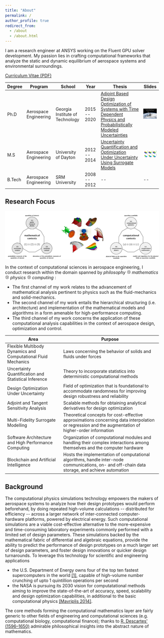 ```yaml
---
title: "About"
permalink: /
author_profile: true
redirect_from: 
  - /about
  - /about.html
---
```


I am a research engineer at ANSYS working on the Fluent GPU solver development. My passion lies in crafting computational frameworks that analyze the static and dynamic equilibrium of aerospace systems and environmental surroundings.

[Curriculum Vitae (PDF)](../files/KomahanBoopathyCV.pdf)

| Degree | Program | School | Year | Thesis | Slides
|---|---|---|---|---|---|
| Ph.D | Aerospace Engineering | Georgia Institute of Technology | 2015 -- 2020 | [Adjoint Based Design Optimization of Systems with Time Dependent Physics and Probabilistically Modeled Uncertainties](http://hdl.handle.net/1853/63658) | <a href="../files/publications/komahan-boopathy-phd-defense.pdf"><img src="../files/phd-defense-slides-cover.png" alt="Slides Cover" style="width:100px;"></a>  |
| M.S  | Aerospace Engineering | University of Dayton | 2012 -- 2014 | [Uncertainty Quantification and Optimization Under Uncertainty Using Surrogate Models](http://rave.ohiolink.edu/etdc/view?acc_num=dayton1398302731) |  <a href="../files/publications/komahan-boopathy-masters-defense.pdf"><img src="../files/masters-defense-slides-cover.png" alt="Slides Cover" style="width:100px;"></a> |
| B.Tech | Aerospace Engineering | SRM University | 2008 -- 2012 | -- | -- |

## Research Focus

![](../files/images/research-span.png)

In the context of computational sciences in aerospace engineering, I conduct research within the domain spanned by *philosophy* <img src="../files/images/otimes.png" width="13"> *mathematics* <img src="../files/images/otimes.png" width="13"> *physics* <img src="../files/images/otimes.png" width="13"> *computing* :

- The first channel of my work relates to the advancement of mathematical analysis pertinent to physics such as the fluid-mechanics and solid-mechanics.
- The second channel of my work entails the hierarchical structuring (i.e. architecture) and implementation of the mathematical models and algorithms in a form amenable for high-performance computing.
- The third channel of my work concerns the application of these computational analysis capabilities in the context of aerospace design, optimization and control.

| Area | Purpose |
|---|---|
Flexible Multibody Dynamics and Computational Fluid Mechanics | Laws concerning the behavior of solids and fluids under forces |
Uncertainty Quantification and Statistical Inference | Theory to incorporate statistics into deterministic computational methods |
Design Optimization Under Uncertainty | Field of optimization that is foundational to accommodate randomness for improving design robustness and reliability |
Adjoint and Tangent Sensitivity Analysis | Scalable methods for obtaining analytical derivatives for design optimization |
Multi-Fidelity Surrogate Modelling | Theoretical concepts for cost-effective approximations concerning data interpolation or regression and the augmentation of higher-order information |
Software Architecture and High Performance Computing | Organization of computational modules and handling their complex interactions among themselves and the computer hardware|
Blockchain and Artificial Intelligence | Hosts the implementation of computational algorithms, handle inter-node communications, on- and off-chain data storage, and achieve automation |

## Background

The computational physics simulations technology empowers the makers of aerospace systems to analyze how their design prototypes would perform beforehand, by doing repeated high-volume calculations -- distributed for efficiency -- across a larger network of inter-connected computer-hardware platforms, powered by electrical energy.
Such computational simulations are a viable cost-effective alternative to the more-expensive and time-consuming laboratory experiments commonly performed with a limited set of design parameters.
These simulations backed by the mathematical fabric of differential and algebraic equations, provide the ability to predict the performance of design prototypes on a much larger set of design parameters, and foster design innovations or quicker design turnarounds. To leverage this technology for scientific and engineering applications

- the U.S. Department of Energy owns four of the top ten fastest supercomputers in the world [[1]](https://www.energy.gov/science/high-performance-computing), capable of high-volume number crunching of upto 1 quintillion operations per second
- the NASA is pursuing its 2030 vision for computatational methods aiming to improve the state-of-the-art of accuracy, speed, scalability and design optimization capabilities, in additional to the basic computational physics [[Mavriplis 2014]](../files/publications/nasa-cfd-2030.pdf).

The core methods forming the computational mathematics layer are fairly generic to other fields of engineering and computational sciences (e.g. computational biology, computational finance); thanks to [R. Descartes' (1596–1650)](https://plato.stanford.edu/entries/descartes/) admirable philosophical insights into the abstract nature of mathematics. 